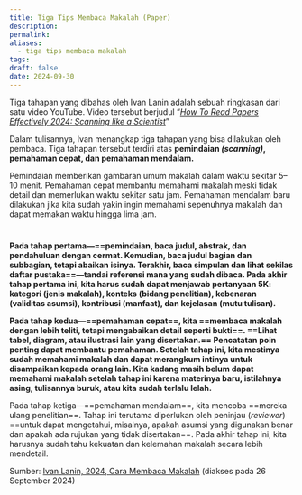 ```yaml
---
title: Tiga Tips Membaca Makalah (Paper)
description: 
permalink: 
aliases:
  - tiga tips membaca makalah
tags: 
draft: false
date: 2024-09-30
---
```



Tiga tahapan yang dibahas oleh Ivan Lanin adalah sebuah ringkasan dari satu video YouTube. Video tersebut berjudul  “[_How To Read Papers Effectively 2024: Scanning like a Scientist_](https://www.youtube.com/watch?v=Cv262mV4Mig)” 

Dalam tulisannya, Ivan menangkap tiga tahapan yang bisa dilakukan oleh pembaca. Tiga tahapan tersebut terdiri atas **pemindaian *(scanning)*, pemahaman cepat, dan pemahaman mendalam.**

Pemindaian memberikan gambaran umum makalah dalam waktu sekitar 5–10 menit. Pemahaman cepat membantu memahami makalah meski tidak detail dan memerlukan waktu sekitar satu jam. Pemahaman mendalam baru dilakukan jika kita sudah yakin ingin memahami sepenuhnya makalah dan dapat memakan waktu hingga lima jam.
# 
**Pada tahap pertama—==pemindaian, baca judul, abstrak, dan pendahuluan dengan cermat. Kemudian, baca judul bagian dan subbagian, tetapi abaikan isinya. Terakhir, baca simpulan dan lihat sekilas daftar pustaka==—tandai referensi mana yang sudah dibaca. Pada akhir tahap pertama ini, kita harus sudah dapat menjawab pertanyaan 5K: kategori (jenis makalah), konteks (bidang penelitian), kebenaran (validitas asumsi), kontribusi (manfaat), dan kejelasan (mutu tulisan).**

**Pada tahap kedua—==pemahaman cepat==, kita ==membaca makalah dengan lebih teliti, tetapi mengabaikan detail seperti bukti==. ==Lihat tabel, diagram, atau ilustrasi lain yang disertakan.== Pencatatan poin penting dapat membantu pemahaman. Setelah tahap ini, kita mestinya sudah memahami makalah dan dapat merangkum intinya untuk disampaikan kepada orang lain. Kita kadang masih belum dapat memahami makalah setelah tahap ini karena materinya baru, istilahnya asing, tulisannya buruk, atau kita sudah terlalu lelah.**

Pada tahap ketiga—==pemahaman mendalam==, kita mencoba ==mereka ulang penelitian==. Tahap ini terutama diperlukan oleh peninjau (_reviewer_) ==untuk dapat mengetahui, misalnya, apakah asumsi yang digunakan benar dan apakah ada rujukan yang tidak disertakan==. Pada akhir tahap ini, kita harusnya sudah tahu kekuatan dan kelemahan makalah secara lebih mendetail.

Sumber:
[Ivan Lanin, 2024, Cara Membaca Makalah](https://ivanlanin.medium.com/cara-membaca-makalah-4cb6e3d6c008) (diakses pada 26 September 2024)